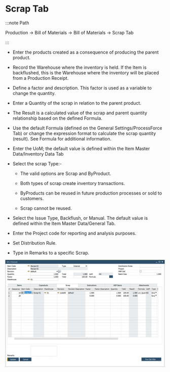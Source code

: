 # Scrap Tab

:::note Path

Production → Bill of Materials → Bill of Materials → Scrap Tab

:::

- Enter the products created as a consequence of producing the parent product.

- Record the Warehouse where the inventory is held. If the Item is backflushed, this is the Warehouse where the inventory will be placed from a Production Receipt.

- Define a factor and description. This factor is used as a variable to change the quantity.

- Enter a Quantity of the scrap in relation to the parent product.

- The Result is a calculated value of the scrap and parent quantity relationship based on the defined Formula.

- Use the default Formula (defined on the General Settings/ProcessForce Tab) or change the expression format to calculate the scrap quantity (result). See Formula for additional information.

- Enter the UoM; the default value is defined within the Item Master Data/Inventory Data Tab

- Select the scrap Type:-

  - The valid options are Scrap and ByProduct.

  - Both types of scrap create inventory transactions.

  - ByProducts can be reused in future production processes or sold to customers.

  - Scrap cannot be reused.

- Select the Issue Type, Backflush, or Manual. The default value is defined within the Item Master Data/General Tab.

- Enter the Project code for reporting and analysis purposes.

- Set Distribution Rule.

- Type in Remarks to a specific Scrap.

![Scrap Tab](./media/bill-of-materials-scrap.webp)
